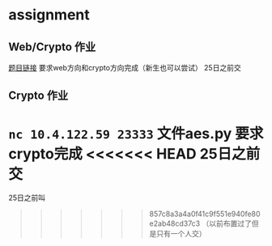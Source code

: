 # assignment

## Web/Crypto 作业
[题目链接](http://code.felinae98.cn:8080)
要求web方向和crypto方向完成（新生也可以尝试）
25日之前交

## Crypto 作业
`nc 10.4.122.59 23333`
文件aes.py
要求crypto完成
<<<<<<< HEAD
25日之前交
=======
25日之前叫
>>>>>>> 857c8a3a4a0f41c9f551e940fe80e2ab48cd37c3
（以前布置过了但是只有一个人交）